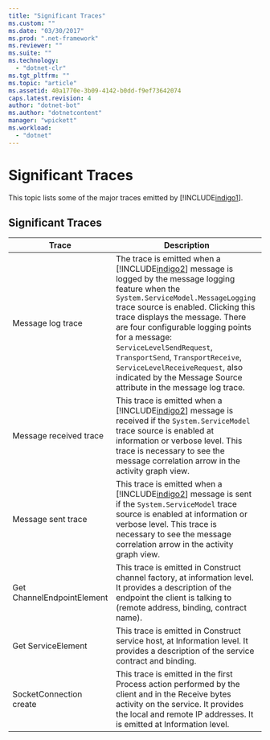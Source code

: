 ```yaml
---
title: "Significant Traces"
ms.custom: ""
ms.date: "03/30/2017"
ms.prod: ".net-framework"
ms.reviewer: ""
ms.suite: ""
ms.technology: 
  - "dotnet-clr"
ms.tgt_pltfrm: ""
ms.topic: "article"
ms.assetid: 40a1770e-3b09-4142-b0dd-f9ef73642074
caps.latest.revision: 4
author: "dotnet-bot"
ms.author: "dotnetcontent"
manager: "wpickett"
ms.workload: 
  - "dotnet"
---
```

# Significant Traces
This topic lists some of the major traces emitted by [!INCLUDE[indigo1](../../../../../includes/indigo1-md.md)].  
  
## Significant Traces  
  
|Trace|Description|  
|-----------|-----------------|  
|Message log trace|The trace is emitted when a [!INCLUDE[indigo2](../../../../../includes/indigo2-md.md)] message is logged by the message logging feature when the `System.ServiceModel.MessageLogging` trace source is enabled. Clicking this trace displays the message. There are four configurable logging points for a message: `ServiceLevelSendRequest`, `TransportSend`, `TransportReceive`, `ServiceLevelReceiveRequest`, also indicated by the Message Source attribute in the message log trace.|  
|Message received trace|This trace is emitted when a [!INCLUDE[indigo2](../../../../../includes/indigo2-md.md)] message is received if the `System.ServiceModel` trace source is enabled at information or verbose level. This trace is necessary to see the message correlation arrow in the activity graph view.|  
|Message sent trace|This trace is emitted when a [!INCLUDE[indigo2](../../../../../includes/indigo2-md.md)] message is sent if the `System.ServiceModel` trace source is enabled at information or verbose level. This trace is necessary to see the message correlation arrow in the activity graph view.|  
|Get ChannelEndpointElement|This trace is emitted in Construct channel factory, at information level. It provides a description of the endpoint the client is talking to (remote address, binding, contract name).|  
|Get ServiceElement|This trace is emitted in Construct service host, at Information level. It provides a description of the service contract and binding.|  
|SocketConnection create|This trace is emitted in the first Process action performed by the client and in the Receive bytes activity on the service. It provides the local and remote IP addresses. It is emitted at Information level.|
